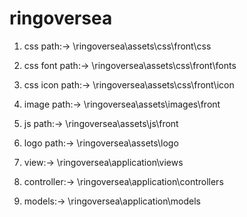 # ringoversea

1) css path:-> \ringoversea\assets\css\front\css

2) css font path:-> \ringoversea\assets\css\front\fonts

3) css icon path:-> \ringoversea\assets\css\front\icon

4) image path:-> \ringoversea\assets\images\front

5) js path:-> \ringoversea\assets\js\front

6) logo path:-> \ringoversea\assets\logo

7) view:-> \ringoversea\application\views

8) controller:-> \ringoversea\application\controllers

9) models:-> \ringoversea\application\models
